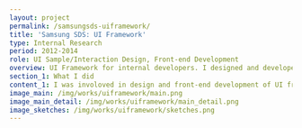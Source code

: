 ```yaml
---
layout: project
permalink: /samsungsds-uiframework/
title: 'Samsung SDS: UI Framework'
type: Internal Research
period: 2012-2014
role: UI Sample/Interaction Design, Front-end Development
overview: UI Framework for internal developers. I designed and developed UI Components with samples and codes.
section_1: What I did
content_1: I was involoved in design and front-end development of UI framework for internal developers in Samsung SDS.<br/><ul><li>UI Componet Design - Created several basic sets of UI components such as button, slider, accordion with interactions.</li> <li>Front-end Development - Coded the UI samples using jQuery, Javascript, CSS, and Html for a template. </li></ul>
image_main: /img/works/uiframework/main.png
image_main_detail: /img/works/uiframework/main_detail.png
image_sketches: /img/works/uiframework/sketches.png
---
```


